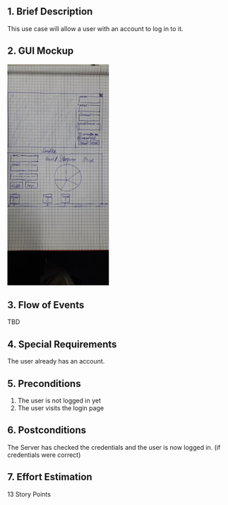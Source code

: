 ## 1. Brief Description
This use case will allow a user with an account to log in to it.
## 2. GUI Mockup
<img src="../viewMockups/60b79e09-5575-4556-977d-a732de14cf4b.jpeg" height="500" alt="guimockups"></img>

## 3. Flow of Events
TBD
## 4. Special Requirements
The user already has an account.
## 5. Preconditions
1. The user is not logged in yet
2. The user visits the login page
## 6. Postconditions
The Server has checked the credentials and the user is now logged in. (if credentials were correct)
## 7. Effort Estimation
13 Story Points